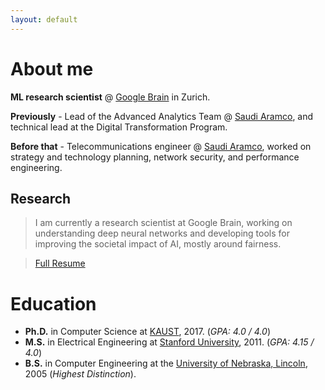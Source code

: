 ```yaml
---
layout: default
---
```


# About me

**ML research scientist** @ [Google Brain](https://research.google/teams/brain/) in Zurich. 

**Previously** - Lead of the Advanced Analytics Team @ [Saudi Aramco](https://www.aramco.com/), and technical lead at the Digital Transformation Program. 

**Before that** - Telecommunications engineer @ [Saudi Aramco](https://www.aramco.com/), worked on strategy and technology planning, network security, and performance engineering.

## Research

> I am currently a research scientist at Google Brain, working on understanding deep neural networks and developing tools for improving the societal impact of AI, mostly around fairness.

> [Full Resume](./ibrahim_alabdulmohsin.pdf)


# Education

*   **Ph.D.** in Computer Science at [KAUST](https://www.kaust.edu.sa/), 2017. (_GPA: 4.0 / 4.0_)
*   **M.S.** in Electrical Engineering at [Stanford University](https://www.stanford.edu/), 2011. (_GPA: 4.15 / 4.0_)
*   **B.S.** in Computer Engineering at the [University of Nebraska, Lincoln](https://www.unl.edu/), 2005 (_Highest Distinction_). 
